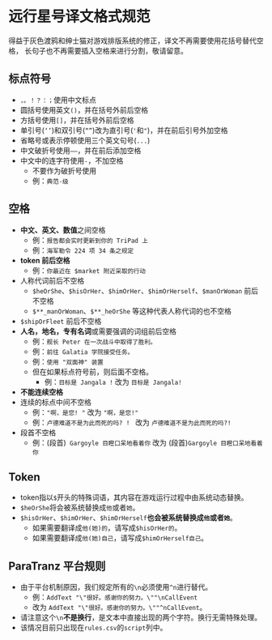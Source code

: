 # 远行星号译文格式规范

得益于灰色渡鸦和绅士猫对游戏排版系统的修正，译文不再需要使用花括号替代空格，
长句子也不再需要插入空格来进行分割，敬请留意。

## 标点符号

- `，。！？：；`使用中文标点
- 圆括号使用英文`()`，并在括号外前后空格
- 方括号使用`[]`，并在括号外前后空格
- 单引号(`‘’`)和双引号(`“”`)改为直引号(`'`和`"`)，并在前后引号外加空格
- 省略号或表示停顿使用三个英文句号(`...`)
- 中文破折号使用`——`，并在前后添加空格
- 中文中的连字符使用`-`，不加空格
  - 不要作为破折号使用
  - 例：`典范-级`

## 空格

- **中文、英文、数值**之间空格
  - 例：`报告都会实时更新到你的 TriPad 上`
  - 例：`海军勒令 224 项 34 条之规定`
- **token 前后空格**
  - 例：`你最近在 $market 附近采取的行动`
- 人称代词前后不空格
  - `$heOrShe`、`$hisOrHer`、`$himOrHer`、`$himOrHerself`、`$manOrWoman` 前后不空格
  - `$**_manOrWoman`、`$**_heOrShe` 等这种代表人称代词的也不空格
- `$shipOrFleet` 前后不空格
- **人名，地名，专有名词**或需要强调的词组前后空格
    - 例：`舰长 Peter 在一次战斗中取得了胜利。`
    - 例：`前往 Galatia 学院接受任务。`
    - 例：`使用 "双面神" 装置`
    - 但在如果标点符号前，则后面不空格。
        - 例：`目标是 Jangala !` 改为 `目标是 Jangala!`
- **不能连续空格**
- 连续的标点中间不空格
    - 例：` "啊，是您! " ` 改为 ` "啊，是您!" `
    - 例：`卢德难道不是为此而死的吗? ! ` 改为 `卢德难道不是为此而死的吗?! `
- 段首不空格
    - 例：(段首)` Gargoyle 目瞪口呆地看着你` 改为 (段首)`Gargoyle 目瞪口呆地看着你`

## Token

- token指以`$`开头的特殊词语，其内容在游戏运行过程中由系统动态替换。
- `$heOrShe`将会被系统替换成`他`或者`她`。
- `$hisOrHer`、`$himOrHer`、`$himOrHerself`**也会被系统替换成`他`或者`她`**。
    - 如果需要翻译成`他(她)的`，请写成`$hisOrHer的`。
    - 如果需要翻译成`他(她)自己`，请写成`$himOrHerself自己`。

## ParaTranz 平台规则

- 由于平台机制原因，我们规定所有的`\n`必须使用`^n`进行替代。
    - 例：`AddText "\"很好。感谢你的努力。\""\nCallEvent` 
    - 改为
      `AddText "\"很好。感谢你的努力。\""^nCallEvent`。
- 请注意这个`\n`**不是换行**，是文本中直接出现的两个字符。换行无需特殊处理。
- 该情况目前只出现在`rules.csv`的`script`列中。